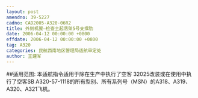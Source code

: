 ```yaml
---
layout: post
amendno: 39-5227
cadno: CAD2005-A320-06R2
title: 外侧机翼—检查主起落架5号支撑肋
date: 2006-04-12 00:00:00 +0800
effdate: 2006-04-12 00:00:00 +0800
tag: A320
categories: 民航西南地区管理局适航审定处
author: 王建军
---
```


##适用范围:
本适航指令适用于除在生产中执行了空客 32025改装或在使用中执行了空客SB A320-57-1118的所有型别、所有系列号（MSN）的A318、A319、 A320、A321飞机。

